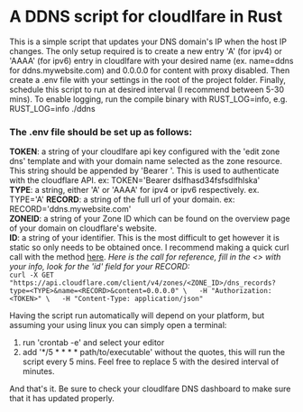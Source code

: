 # A DDNS script for cloudlfare in Rust #  
  
This is a simple script that updates your DNS domain's IP when the host IP changes.  The only setup required is to create a new entry 'A' (for ipv4) or 'AAAA' (for ipv6) entry in cloudlfare with your desired name (ex. name=ddns for ddns.mywebsite.com) and 0.0.0.0 for content with proxy disabled.  Then create a .env file with your settings in the root of the project folder. Finally, schedule this script to run at desired interval (I recommend between 5-30 mins).  To enable logging, run the compile binary with RUST_LOG=info, e.g. RUST_LOG=info ./ddns
  
### The .env file should be set up as follows: ###  
**TOKEN**: a string of your cloudlfare api key configured with the 'edit zone dns' template and with your domain name selected as the zone resource.  This string should be appended by 'Bearer '.  This is used to authenticate with the cloudflare API. ex: TOKEN='Bearer dslfhasd34fsfsdlfhlska'  
**TYPE**: a string, either 'A' or 'AAAA' for ipv4 or ipv6 respectively.  ex. TYPE='A'
**RECORD**: a string of the full url of your domain.  ex: RECORD='ddns.mywebsite.com'  
**ZONEID**: a string of your Zone ID which can be found on the overview page of your domain on cloudflare's website.  
**ID**: a string of your identifier.  This is the most difficult to get however it is static so only needs to be obtained once.  I recommend making a quick curl call with the method [here](https://api.cloudflare.com/#dns-records-for-a-zone-list-dns-records).  *Here is the call for reference, fill in the <> with your info, look for the 'id' field for your RECORD:*  
    `curl -X GET "https://api.cloudflare.com/client/v4/zones/<ZONE_ID>/dns_records?type=<TYPE>&name=<RECORD>&content=0.0.0.0" \  
    -H "Authorization: <TOKEN>" \  
    -H "Content-Type: application/json"`  
  
Having the script run automatically will depend on your platform, but assuming your using linux you can simply open a terminal:  
1. run 'crontab -e' and select your editor  
2. add '*/5  * * * * path/to/executable' without the quotes, this will run the script every 5 mins.  Feel free to replace 5 with the desired interval of minutes.  
  
And that's it.  Be sure to check your cloudlfare DNS dashboard to make sure that it has updated properly.